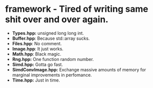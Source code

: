 # framework - Tired of writing same shit over and over again.

* __Types.hpp:__ unsigned long long int.
* __Buffer.hpp__: Because std::array sucks.
* __Files.hpp__: No comment.
* __Image.hpp__: It just works.
* __Math.hpp__: Black magic.
* __Rng.hpp:__ One function random number.
* __Simd.hpp:__ Gotta go fast.
* __SimdConvImage.hpp:__ Exchange massive amounts of memory for marginal improvements in perfomance.
* __Time.hpp:__ Just in time.
